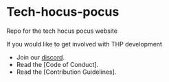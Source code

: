 # Tech-hocus-pocus


Repo for the tech hocus pocus website 



If you would like to get involved with THP development

 - Join our [discord](https://discord.gg/YmDYEV3cCh).
 - Read the [Code of Conduct].
 - Read the [Contribution Guidelines].




